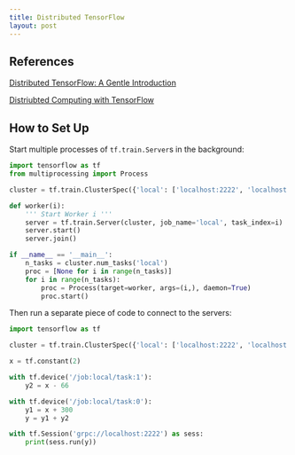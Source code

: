 ```yaml
---
title: Distributed TensorFlow
layout: post
---
```


## References

[Distributed TensorFlow: A Gentle Introduction](http://amid.fish/assets/Distributed%20TensorFlow%20-%20A%20Gentle%20Introduction.html)

[Distriubted Computing with TensorFlow](https://learningtensorflow.com/lesson11/)

## How to Set Up
Start multiple processes of `tf.train.Server`s in the background:

```python
import tensorflow as tf
from multiprocessing import Process

cluster = tf.train.ClusterSpec({'local': ['localhost:2222', 'localhost:2223']})

def worker(i):
    ''' Start Worker i '''
    server = tf.train.Server(cluster, job_name='local', task_index=i)
    server.start()
    server.join()

if __name__ == '__main__':
    n_tasks = cluster.num_tasks('local')
    proc = [None for i in range(n_tasks)]
    for i in range(n_tasks):
        proc = Process(target=worker, args=(i,), daemon=True)
        proc.start()
```

Then run a separate piece of code to connect to the servers:

```python
import tensorflow as tf

cluster = tf.train.ClusterSpec({'local': ['localhost:2222', 'localhost:2223']})

x = tf.constant(2)

with tf.device('/job:local/task:1'):
    y2 = x - 66

with tf.device('/job:local/task:0'):
    y1 = x + 300
    y = y1 + y2

with tf.Session('grpc://localhost:2222') as sess:
    print(sess.run(y))
```




